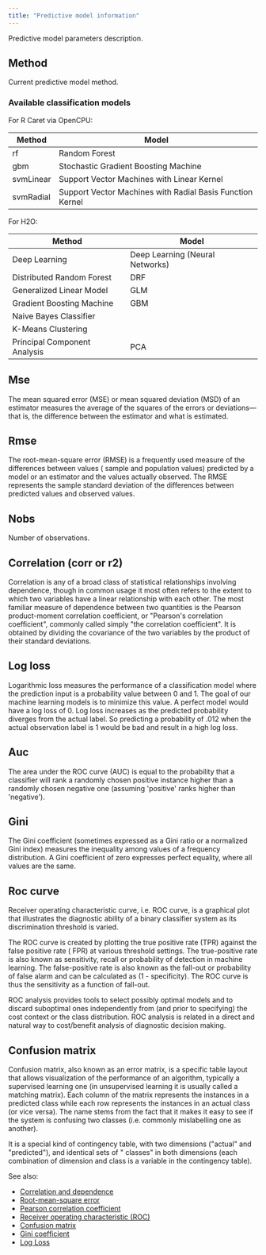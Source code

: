 ```yaml
---
title: "Predictive model information"
---
```


Predictive model parameters description.

## Method

Current predictive model method.

### Available classification models

For R Caret via OpenCPU:

| Method    | Model                                                     |
|-----------|-----------------------------------------------------------|
| rf        | Random Forest                                             |
| gbm       | Stochastic Gradient Boosting Machine                      |
| svmLinear | Support Vector Machines with Linear Kernel                |
| svmRadial | Support Vector Machines with Radial Basis Function Kernel |

For H2O:

| Method                       | Model                           |
|------------------------------|---------------------------------|
| Deep Learning                | Deep Learning (Neural Networks) |
| Distributed Random Forest    | DRF                             |
| Generalized Linear Model     | GLM                             |
| Gradient Boosting Machine    | GBM                             |
| Naive Bayes Classifier       |                                 |
| K-Means Clustering           |                                 |
| Principal Component Analysis | PCA                             |

## Mse

The mean squared error (MSE) or mean squared deviation (MSD) of an estimator measures the average of the squares of the
errors or deviations—that is, the difference between the estimator and what is estimated.

## Rmse

The root-mean-square error (RMSE) is a frequently used measure of the differences between values (
sample and population values) predicted by a model or an estimator and the values actually observed. The RMSE represents
the sample standard deviation of the differences between predicted values and observed values.

## Nobs

Number of observations.

## Correlation (corr or r2)

Correlation is any of a broad class of statistical relationships involving dependence, though in common usage it most
often refers to the extent to which two variables have a linear relationship with each other. The most familiar measure
of dependence between two quantities is the Pearson product-moment correlation coefficient, or "Pearson's correlation
coefficient", commonly called simply "the correlation coefficient". It is obtained by dividing the covariance of the two
variables by the product of their standard deviations.

## Log loss

Logarithmic loss measures the performance of a classification model where the prediction input is a probability value
between 0 and 1. The goal of our machine learning models is to minimize this value. A perfect model would have a log
loss of 0. Log loss increases as the predicted probability diverges from the actual label. So predicting a probability
of .012 when the actual observation label is 1 would be bad and result in a high log loss.

## Auc

The area under the ROC curve (AUC) is equal to the probability that a classifier will rank a randomly chosen positive
instance higher than a randomly chosen negative one (assuming 'positive' ranks higher than 'negative').

## Gini

The Gini coefficient (sometimes expressed as a Gini ratio or a normalized Gini index) measures the inequality among
values of a frequency distribution. A Gini coefficient of zero expresses perfect equality, where all values are the
same.

## Roc curve

Receiver operating characteristic curve, i.e. ROC curve, is a graphical plot that illustrates the diagnostic ability of
a binary classifier system as its discrimination threshold is varied.

The ROC curve is created by plotting the true positive rate (TPR) against the false positive rate (
FPR) at various threshold settings. The true-positive rate is also known as sensitivity, recall or probability of
detection in machine learning. The false-positive rate is also known as the fall-out or probability of false alarm and
can be calculated as (1 - specificity). The ROC curve is thus the sensitivity as a function of fall-out.

ROC analysis provides tools to select possibly optimal models and to discard suboptimal ones independently from
(and prior to specifying) the cost context or the class distribution. ROC analysis is related in a direct and natural
way to cost/benefit analysis of diagnostic decision making.

## Confusion matrix

Confusion matrix, also known as an error matrix, is a specific table layout that allows visualization of the performance
of an algorithm, typically a supervised learning one (in unsupervised learning it is usually called a matching matrix).
Each column of the matrix represents the instances in a predicted class while each row represents the instances in an
actual class (or vice versa). The name stems from the fact that it makes it easy to see if the system is confusing two
classes (i.e. commonly mislabelling one as another).

It is a special kind of contingency table, with two dimensions ("actual" and "predicted"), and identical sets of "
classes" in both dimensions (each combination of dimension and class is a variable in the contingency table).

See also:

* [Correlation and dependence](https://en.wikipedia.org/wiki/Correlation_and_dependence)
* [Root-mean-square error](https://en.wikipedia.org/wiki/Root-mean-square_deviation)
* [Pearson correlation coefficient](https://en.wikipedia.org/wiki/Pearson_correlation_coefficient)
* [Receiver operating characteristic (ROC)](https://en.wikipedia.org/wiki/Receiver_operating_characteristic)
* [Confusion matrix](https://en.wikipedia.org/wiki/Confusion_matrix)
* [Gini coefficient](https://en.wikipedia.org/wiki/Gini_coefficient)
* [Log Loss](https://en.wikipedia.org/wiki/Loss_functions_for_classification#Logistic_loss)

